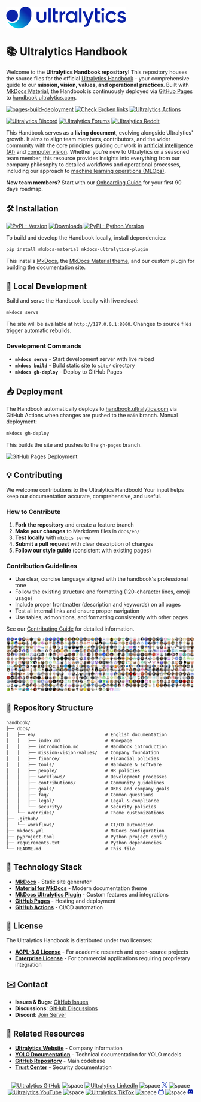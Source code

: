 <a href="https://www.ultralytics.com/"><img src="https://raw.githubusercontent.com/ultralytics/assets/main/logo/Ultralytics_Logotype_Original.svg" width="320" alt="Ultralytics logo"></a>

# 📚 Ultralytics Handbook

Welcome to the **Ultralytics Handbook repository**! This repository houses the source files for the official [Ultralytics Handbook](https://handbook.ultralytics.com/) - your comprehensive guide to our **mission, vision, values, and operational practices**. Built with [MkDocs Material](https://squidfunk.github.io/mkdocs-material/), the Handbook is continuously deployed via [GitHub Pages](https://pages.github.com/) to [handbook.ultralytics.com](https://handbook.ultralytics.com/).

[![pages-build-deployment](https://github.com/ultralytics/handbook/actions/workflows/pages/pages-build-deployment/badge.svg)](https://github.com/ultralytics/handbook/actions/workflows/pages/pages-build-deployment)
[![Check Broken links](https://github.com/ultralytics/handbook/actions/workflows/links.yml/badge.svg)](https://github.com/ultralytics/handbook/actions/workflows/links.yml)
[![Ultralytics Actions](https://github.com/ultralytics/handbook/actions/workflows/format.yml/badge.svg)](https://github.com/ultralytics/handbook/actions/workflows/format.yml)

[![Ultralytics Discord](https://img.shields.io/discord/1089800235347353640?logo=discord&logoColor=white&label=Discord&color=blue)](https://discord.com/invite/ultralytics)
[![Ultralytics Forums](https://img.shields.io/discourse/users?server=https%3A%2F%2Fcommunity.ultralytics.com&logo=discourse&label=Forums&color=blue)](https://community.ultralytics.com/)
[![Ultralytics Reddit](https://img.shields.io/reddit/subreddit-subscribers/ultralytics?style=flat&logo=reddit&logoColor=white&label=Reddit&color=blue)](https://reddit.com/r/ultralytics)

This Handbook serves as a **living document**, evolving alongside Ultralytics' growth. It aims to align team members, contributors, and the wider community with the core principles guiding our work in [artificial intelligence (AI)](https://www.ultralytics.com/glossary/artificial-intelligence-ai) and [computer vision](https://www.ultralytics.com/glossary/computer-vision-cv). Whether you're new to Ultralytics or a seasoned team member, this resource provides insights into everything from our company philosophy to detailed workflows and operational processes, including our approach to [machine learning operations (MLOps)](https://www.ultralytics.com/glossary/machine-learning-operations-mlops).

**New team members?** Start with our [Onboarding Guide](https://handbook.ultralytics.com/people/onboarding/) for your first 90 days roadmap.

## 🛠️ Installation

[![PyPI - Version](https://img.shields.io/pypi/v/ultralytics?logo=pypi&logoColor=white)](https://pypi.org/project/ultralytics/)
[![Downloads](https://static.pepy.tech/badge/ultralytics)](https://clickpy.clickhouse.com/dashboard/ultralytics)
[![PyPI - Python Version](https://img.shields.io/pypi/pyversions/ultralytics?logo=python&logoColor=gold)](https://pypi.org/project/ultralytics/)

To build and develop the Handbook locally, install dependencies:

```bash
pip install mkdocs-material mkdocs-ultralytics-plugin
```

This installs [MkDocs](https://www.mkdocs.org/), the [MkDocs Material theme](https://squidfunk.github.io/mkdocs-material/), and our custom plugin for building the documentation site.

## 🚀 Local Development

Build and serve the Handbook locally with live reload:

```bash
mkdocs serve
```

The site will be available at `http://127.0.0.1:8000`. Changes to source files trigger automatic rebuilds.

### Development Commands

- **`mkdocs serve`** - Start development server with live reload
- **`mkdocs build`** - Build static site to `site/` directory
- **`mkdocs gh-deploy`** - Deploy to GitHub Pages

## 📤 Deployment

The Handbook automatically deploys to [handbook.ultralytics.com](https://handbook.ultralytics.com/) via GitHub Actions when changes are pushed to the `main` branch. Manual deployment:

```bash
mkdocs gh-deploy
```

This builds the site and pushes to the `gh-pages` branch.

![GitHub Pages Deployment](https://user-images.githubusercontent.com/26833433/210150206-9e86dcd7-10af-43e4-9eb2-9518b3799eac.png)

## 💡 Contributing

We welcome contributions to the Ultralytics Handbook! Your input helps keep our documentation accurate, comprehensive, and useful.

### How to Contribute

1. **Fork the repository** and create a feature branch
2. **Make your changes** to Markdown files in `docs/en/`
3. **Test locally** with `mkdocs serve`
4. **Submit a pull request** with clear description of changes
5. **Follow our style guide** (consistent with existing pages)

### Contribution Guidelines

- Use clear, concise language aligned with the handbook's professional tone
- Follow the existing structure and formatting (120-character lines, emoji usage)
- Include proper frontmatter (description and keywords) on all pages
- Test all internal links and ensure proper navigation
- Use tables, admonitions, and formatting consistently with other pages

See our [Contributing Guide](https://docs.ultralytics.com/help/contributing/) for detailed information.

[![Ultralytics open-source contributors](https://raw.githubusercontent.com/ultralytics/assets/main/im/image-contributors.png)](https://github.com/ultralytics/ultralytics/graphs/contributors)

## 📂 Repository Structure

```
handbook/
├── docs/
│   ├── en/                          # English documentation
│   │   ├── index.md                 # Homepage
│   │   ├── introduction.md          # Handbook introduction
│   │   ├── mission-vision-values/   # Company foundation
│   │   ├── finance/                 # Financial policies
│   │   ├── tools/                   # Hardware & software
│   │   ├── people/                  # HR policies
│   │   ├── workflows/               # Development processes
│   │   ├── contributions/           # Community guidelines
│   │   ├── goals/                   # OKRs and company goals
│   │   ├── faq/                     # Common questions
│   │   ├── legal/                   # Legal & compliance
│   │   └── security/                # Security policies
│   └── overrides/                   # Theme customizations
├── .github/
│   └── workflows/                   # CI/CD automation
├── mkdocs.yml                       # MkDocs configuration
├── pyproject.toml                   # Python project config
├── requirements.txt                 # Python dependencies
└── README.md                        # This file
```

## 🧰 Technology Stack

- **[MkDocs](https://www.mkdocs.org/)** - Static site generator
- **[Material for MkDocs](https://squidfunk.github.io/mkdocs-material/)** - Modern documentation theme
- **[MkDocs Ultralytics Plugin](https://github.com/ultralytics/mkdocs)** - Custom features and integrations
- **[GitHub Pages](https://pages.github.com/)** - Hosting and deployment
- **[GitHub Actions](https://github.com/features/actions)** - CI/CD automation

## 📜 License

The Ultralytics Handbook is distributed under two licenses:

- **[AGPL-3.0 License](https://github.com/ultralytics/handbook/blob/main/LICENSE)** - For academic research and open-source projects
- **[Enterprise License](https://www.ultralytics.com/license)** - For commercial applications requiring proprietary integration

## ✉️ Contact

- **Issues & Bugs**: [GitHub Issues](https://github.com/ultralytics/handbook/issues)
- **Discussions**: [GitHub Discussions](https://github.com/ultralytics/handbook/discussions)
- **Discord**: [Join Server](https://discord.com/invite/ultralytics)

## 🔗 Related Resources

- **[Ultralytics Website](https://www.ultralytics.com/)** - Company information
- **[YOLO Documentation](https://docs.ultralytics.com/)** - Technical documentation for YOLO models
- **[GitHub Repository](https://github.com/ultralytics/ultralytics)** - Main codebase
- **[Trust Center](https://trust.ultralytics.com/)** - Security documentation

<br>
<div align="center">
  <a href="https://github.com/ultralytics"><img src="https://github.com/ultralytics/assets/raw/main/social/logo-social-github.png" width="3%" alt="Ultralytics GitHub"></a>
  <img src="https://github.com/ultralytics/assets/raw/main/social/logo-transparent.png" width="3%" alt="space">
  <a href="https://www.linkedin.com/company/ultralytics/"><img src="https://github.com/ultralytics/assets/raw/main/social/logo-social-linkedin.png" width="3%" alt="Ultralytics LinkedIn"></a>
  <img src="https://github.com/ultralytics/assets/raw/main/social/logo-transparent.png" width="3%" alt="space">
  <a href="https://twitter.com/ultralytics"><img src="https://github.com/ultralytics/assets/raw/main/social/logo-social-twitter.png" width="3%" alt="Ultralytics Twitter"></a>
  <img src="https://github.com/ultralytics/assets/raw/main/social/logo-transparent.png" width="3%" alt="space">
  <a href="https://youtube.com/ultralytics?sub_confirmation=1"><img src="https://github.com/ultralytics/assets/raw/main/social/logo-social-youtube.png" width="3%" alt="Ultralytics YouTube"></a>
  <img src="https://github.com/ultralytics/assets/raw/main/social/logo-transparent.png" width="3%" alt="space">
  <a href="https://www.tiktok.com/@ultralytics"><img src="https://github.com/ultralytics/assets/raw/main/social/logo-social-tiktok.png" width="3%" alt="Ultralytics TikTok"></a>
  <img src="https://github.com/ultralytics/assets/raw/main/social/logo-transparent.png" width="3%" alt="space">
  <a href="https://ultralytics.com/bilibili"><img src="https://github.com/ultralytics/assets/raw/main/social/logo-social-bilibili.png" width="3%" alt="Ultralytics BiliBili"></a>
  <img src="https://github.com/ultralytics/assets/raw/main/social/logo-transparent.png" width="3%" alt="space">
  <a href="https://discord.com/invite/ultralytics"><img src="https://github.com/ultralytics/assets/raw/main/social/logo-social-discord.png" width="3%" alt="Ultralytics Discord"></a>
</div>
